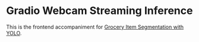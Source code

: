 # Gradio Webcam Streaming Inference

This is the frontend accompaniment for [Grocery Item Segmentation with YOLO](https://github.com/jaceroldan/grocery-item-segmentation-yolo).

